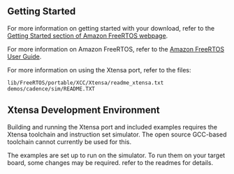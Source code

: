 ## Getting Started

For more information on getting started with your download, refer to the [Getting Started section of Amazon FreeRTOS webpage](https://aws.amazon.com/freertos).

For more information on Amazon FreeRTOS, refer to the [Amazon FreeRTOS User Guide](https://aws.amazon.com/documentation/freertos).

For more information on using the Xtensa port, refer to the files:

    lib/FreeRTOS/portable/XCC/Xtensa/readme_xtensa.txt
    demos/cadence/sim/README.TXT 

## Xtensa Development Environment

Building and running the Xtensa port and included examples requires the Xtensa toolchain and instruction set simulator. The open source GCC-based toolchain cannot currently be used for this.

The examples are set up to run on the simulator. To run them on your target board, some changes may be required. refer to the readmes for details.

